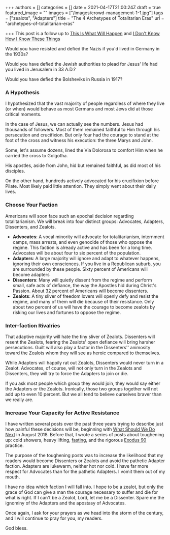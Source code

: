 +++
authors = []
categories = []
date = 2021-04-17T21:00:24Z
draft = true
featured_image = ""
images = ["/images/crowd-management-1-1.jpg"]
tags = ["zealots", "Adapters"]
title = "The 4 Archetypes of Totalitarian Eras"
url = "archetypes-of-totalitarian-eras"

+++
This post is a follow up to [This Is What Will Happen](https://www.hennessysview.com/this-is-what-will-happen/) and [I Don't Know How I Know These Things](https://www.hennessysview.com/i-dont-know/)

Would you have resisted and defied the Nazis if you'd lived in Germany in the 1930s?

Would you have defied the Jewish authorities to plead for Jesus' life had you lived in Jerusalem in 33 A.D.?

Would you have defied the Bolsheviks in Russia in 1917?

### A Hypothesis

I hypothesized that the vast majority of people regardless of where they live (or when) would behave as most Germans and most Jews did at those critical moments.

In the case of Jesus, we can actually see the numbers. Jesus had thousands of followers. Most of them remained faithful to Him through his persecution and crucifixion. But only four had the courage to stand at the foot of the cross and witness his execution: the three Marys and John.

Some, let's assume dozens, lined the Via Dolorosa to comfort Him when he carried the cross to Golgotha.

His apostles, aside from John, hid but remained faithful, as did most of his disciples.

On the other hand, hundreds actively advocated for his crucifixion before Pilate. Most likely paid little attention. They simply went about their daily lives.

### Choose Your Faction

Americans will soon face such an epochal decision regarding totalitarianism. We will break into four distinct groups: Advocates, Adapters, Dissenters, and Zealots.

* **Advocates**: A vocal minority will advocate for totalitarianism, internment camps, mass arrests, and even genocide of those who oppose the regime. This faction is already active and has been for a long time. Advocates will be about four to six percent of the population.
* **Adapters**: A large majority will ignore and adapt to whatever happens, ignoring their own consciences. If you live in a Republican suburb, you are surrounded by these people. Sixty percent of Americans will become adapters
* **Dissenters**: Many will quietly dissent from the regime and perform small, safe acts of defiance, the way the Apostles hid during Christ's Passion. About 32 percent of Americans will become dissenters.
* **Zealots**: A tiny sliver of freedom lovers will openly defy and resist the regime, and many of them will die because of their resistance. Only about two percent of us will have the courage to become zealots by risking our lives and fortunes to oppose the regime.

### Inter-faction Rivalries

That adaptive majority will hate the tiny sliver of Zealots. Dissenters will resent the Zealots, fearing the Zealots' open defiance will bring harsher persecutions. Guilt will also play a factor in the Dissenters'' animosity toward the Zealots whom they will see as heroic compared to themselves.

While Adapters will happily rat out Zealots, Dissenters would never turn in a Zealot. Advocates, of course, will not only turn in the Zealots and Dissenters, they will try to force the Adapters to join or die. 

If you ask most people which group they would join, they would say either the Adapters or the Zealots. Ironically, those two groups together will not add up to even 10 percent. But we all tend to believe ourselves braver than we really are. 

### Increase Your Capacity for Active Resistance

I have written several posts over the past three years trying to describe just how painful these decisions will be, beginning with [What Should We Do Next](https://www.hennessysview.com/2018/08/10/what-should-we-do-next/) in August 2018. Before that, I wrote a series of posts about toughening up: cold showers, heavy lifting, [fasting](https://www.hennessysview.com/2017/01/29/how-to-hold-your-breath-for-3-minutes/), and the rigorous [Exodus 90](https://www.hennessysview.com/post/2019/cold-showers-and-confession/) practice.

The purpose of the toughening posts was to increase the likelihood that my readers would become Dissenters or Zealots and avoid the pathetic Adapter faction. Adapters are lukewarm, neither hot nor cold. I have far more respect for Advocates than for the pathetic Adapters. I vomit them out of my mouth. 

I have no idea which faction I will fall into. I hope to be a zealot, but only the grace of God can give a man the courage necessary to suffer and die for what is right. If I can't be a Zealot, Lord, let me be a Dissenter. Spare me the ignominy of the Adapters and the apostasy of Advocates. 

Once again, I ask for your prayers as we head into the storm of the century, and I will continue to pray for you, my readers. 

God bless.